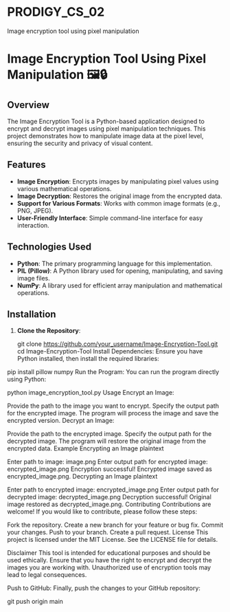 # PRODIGY_CS_02
Image encryption tool using pixel manipulation

# Image Encryption Tool Using Pixel Manipulation 🖼️🔒

## Overview
The Image Encryption Tool is a Python-based application designed to encrypt and decrypt images using pixel manipulation techniques. This project demonstrates how to manipulate image data at the pixel level, ensuring the security and privacy of visual content.

## Features
- **Image Encryption**: Encrypts images by manipulating pixel values using various mathematical operations.
- **Image Decryption**: Restores the original image from the encrypted data.
- **Support for Various Formats**: Works with common image formats (e.g., PNG, JPEG).
- **User-Friendly Interface**: Simple command-line interface for easy interaction.

## Technologies Used
- **Python**: The primary programming language for this implementation.
- **PIL (Pillow)**: A Python library used for opening, manipulating, and saving image files.
- **NumPy**: A library used for efficient array manipulation and mathematical operations.

## Installation
1. **Clone the Repository**:
  
   git clone https://github.com/your_username/Image-Encryption-Tool.git
   cd Image-Encryption-Tool
Install Dependencies: Ensure you have Python installed, then install the required libraries:

pip install pillow numpy
Run the Program: You can run the program directly using Python:

python image_encryption_tool.py
Usage
Encrypt an Image:

Provide the path to the image you want to encrypt.
Specify the output path for the encrypted image.
The program will process the image and save the encrypted version.
Decrypt an Image:

Provide the path to the encrypted image.
Specify the output path for the decrypted image.
The program will restore the original image from the encrypted data.
Example
Encrypting an Image
plaintext

Enter path to image: image.png
Enter output path for encrypted image: encrypted_image.png
Encryption successful! Encrypted image saved as encrypted_image.png.
Decrypting an Image
plaintext

Enter path to encrypted image: encrypted_image.png
Enter output path for decrypted image: decrypted_image.png
Decryption successful! Original image restored as decrypted_image.png.
Contributing
Contributions are welcome! If you would like to contribute, please follow these steps:

Fork the repository.
Create a new branch for your feature or bug fix.
Commit your changes.
Push to your branch.
Create a pull request.
License
This project is licensed under the MIT License. See the LICENSE file for details.

Disclaimer
This tool is intended for educational purposes and should be used ethically. Ensure that you have the right to encrypt and decrypt the images you are working with. Unauthorized use of encryption tools may lead to legal consequences.


Push to GitHub: Finally, push the changes to your GitHub repository:

git push origin main
